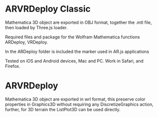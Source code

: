 # ARVRDeploy Classic

Mathematica 3D object are exported in OBJ format, together the .mtl file, then loaded by Three.js loader.

Required files and package for the Wolfram Mathematica functions ARDeploy, VRDeploy.

In the ARDeploy folder is included the marker used in AR.js applications

Tested on iOS and Android devices, Mac and PC. 
Work in Safari, and Firefox.

# ARVRDeploy 
Mathematica 3D object are exported in wrl format, this preserve color properties in Graphics3D without requiring any DiscretizeGraphics action, further, for 3D terrain the ListPlot3D can be used directly.
